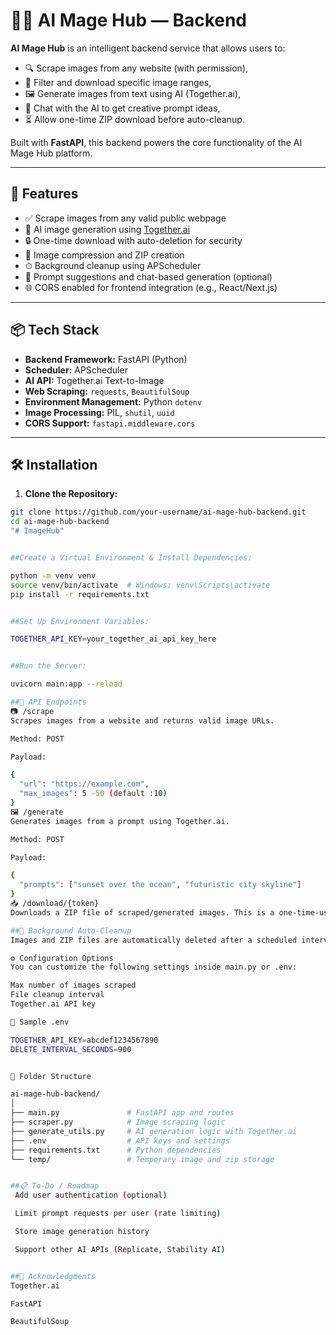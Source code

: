 # 🧙‍♂️ AI Mage Hub — Backend

**AI Mage Hub** is an intelligent backend service that allows users to:
- 🔍 Scrape images from any website (with permission),
- 🎯 Filter and download specific image ranges,
- 🖼️ Generate images from text using AI (Together.ai),
- 💬 Chat with the AI to get creative prompt ideas,
- ⏳ Allow one-time ZIP download before auto-cleanup.

Built with **FastAPI**, this backend powers the core functionality of the AI Mage Hub platform.

---

## 🚀 Features

- ✅ Scrape images from any valid public webpage
- 🧠 AI image generation using [Together.ai](https://www.together.ai/)
- 🔒 One-time download with auto-deletion for security
- 📁 Image compression and ZIP creation
- ⏱ Background cleanup using APScheduler
- 🔗 Prompt suggestions and chat-based generation (optional)
- 🌐 CORS enabled for frontend integration (e.g., React/Next.js)

---

## 📦 Tech Stack

- **Backend Framework:** FastAPI (Python)
- **Scheduler:** APScheduler
- **AI API:** Together.ai Text-to-Image
- **Web Scraping:** `requests`, `BeautifulSoup`
- **Environment Management:** Python `dotenv`
- **Image Processing:** PIL, `shutil`, `uuid`
- **CORS Support:** `fastapi.middleware.cors`

---

## 🛠️ Installation

1. **Clone the Repository:**

```bash
git clone https://github.com/your-username/ai-mage-hub-backend.git
cd ai-mage-hub-backend
"# ImageHub"


##Create a Virtual Environment & Install Dependencies:

python -m venv venv
source venv/bin/activate  # Windows: venv\Scripts\activate
pip install -r requirements.txt


##Set Up Environment Variables:

TOGETHER_API_KEY=your_together_ai_api_key_here


##Run the Server:

uvicorn main:app --reload

##🔌 API Endpoints
📷 /scrape
Scrapes images from a website and returns valid image URLs.

Method: POST

Payload:

{
  "url": "https://example.com",
  "max_images": 5 -50 (default :10)
}
🖼️ /generate
Generates images from a prompt using Together.ai.

Method: POST

Payload:

{
  "prompts": ["sunset over the ocean", "futuristic city skyline"]
}
📥 /download/{token}
Downloads a ZIP file of scraped/generated images. This is a one-time-use download link.

##🧹 Background Auto-Cleanup
Images and ZIP files are automatically deleted after a scheduled interval (default: every 15 minutes). This is managed by apscheduler.

⚙️ Configuration Options
You can customize the following settings inside main.py or .env:

Max number of images scraped
File cleanup interval
Together.ai API key

🧪 Sample .env

TOGETHER_API_KEY=abcdef1234567890
DELETE_INTERVAL_SECONDS=900


📁 Folder Structure

ai-mage-hub-backend/
│
├── main.py               # FastAPI app and routes
├── scraper.py            # Image scraping logic
├── generate_utils.py     # AI generation logic with Together.ai
├── .env                  # API keys and settings
├── requirements.txt      # Python dependencies
└── temp/                 # Temporary image and zip storage


##📋 To-Do / Roadmap
 Add user authentication (optional)

 Limit prompt requests per user (rate limiting)

 Store image generation history

 Support other AI APIs (Replicate, Stability AI)


##🙌 Acknowledgments
Together.ai

FastAPI

BeautifulSoup
